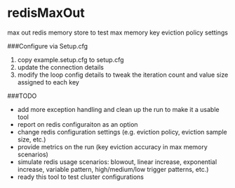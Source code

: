 redisMaxOut
===========

max out redis memory store to test max memory key eviction policy settings

###Configure via Setup.cfg

1. copy example.setup.cfg to setup.cfg
1. update the connection details
1. modify the loop config details to tweak the iteration count and value size assigned to each key

###TODO

* add more exception handling and clean up the run to make it a usable tool
* report on redis configuraiton as an option
* change redis configuration settings (e.g. eviction policy, eviction sample size, etc.)
* provide metrics on the run (key eviction accuracy in max memory scenarios)
* simulate redis usage scenarios: blowout, linear increase, exponential increase, variable pattern, high/medium/low trigger patterns, etc.)
* ready this tool to test cluster configurations
